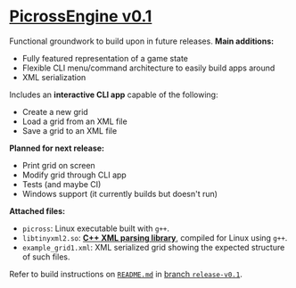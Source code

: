 # [PicrossEngine v0.1](https://github.com/deqyra/PicrossEngine/releases/tag/v0.1)

Functional groundwork to build upon in future releases.
**Main additions:**

- Fully featured representation of a game state
- Flexible CLI menu/command architecture to easily build apps around
- XML serialization
  
Includes an **interactive CLI app** capable of the following:  

- Create a new grid
- Load a grid from an XML file
- Save a grid to an XML file

**Planned for next release:**

- Print grid on screen
- Modify grid through CLI app
- Tests (and maybe CI)
- Windows support (it currently builds but doesn't run)

**Attached files:**

- `picross`: Linux executable built with `g++`.
- `libtinyxml2.so`: [**C++ XML parsing library**](https://github.com/leethomason/tinyxml2), compiled for Linux using `g++`.
- `example_grid1.xml`: XML serialized grid showing the expected structure of such files.

Refer to build instructions on [`README.md`](https://github.com/deqyra/PicrossEngine/blob/release-v0.1/README.md#building-the-project) in [branch `release-v0.1`](https://github.com/deqyra/PicrossEngine/tree/release-v0.1).